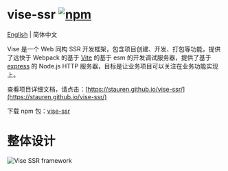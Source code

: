 # vise-ssr [![npm](https://img.shields.io/npm/v/vise-ssr)](https://npmjs.com/package/vise-ssr)
[English](./README.md) | 简体中文

Vise 是一个 Web 同构 SSR 开发框架，包含项目创建、开发、打包等功能，提供了远快于 Webpack 的基于 [Vite][vite] 的基于 esm 的开发调试服务器，提供了基于 [express](https://expressjs.com/) 的 Node.js HTTP 服务器，目标是让业务项目可以关注在业务功能实现上。

查看项目详细文档，请点击：[https://stauren.github.io/vise-ssr/](https://stauren.github.io/vise-ssr/)

下载 npm 包：[vise-ssr](https://www.npmjs.com/package/vise-ssr)

# 整体设计
![Vise SSR framework](https://cdn.rawgit.com/stauren/vise-ssr/main/packages/app-vue3-intro/public/images/ssr.drawio.png)

[vite]: <https://vitejs.dev/>
